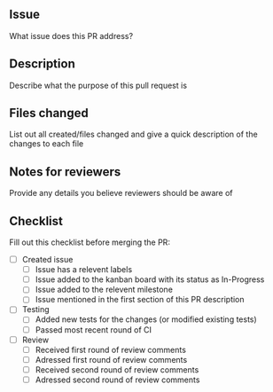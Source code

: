 ## Issue
What issue does this PR address?

## Description
Describe what the purpose of this pull request is

## Files changed
List out all created/files changed and give a quick description of the changes to each file

## Notes for reviewers
Provide any details you believe reviewers should be aware of

## Checklist
Fill out this checklist before merging the PR:
- [ ] Created issue
   - [ ] Issue has a relevent labels
   - [ ] Issue added to the kanban board with its status as In-Progress
   - [ ] Issue added to the relevent milestone
   - [ ] Issue mentioned in the first section of this PR description
- [ ] Testing
   - [ ] Added new tests for the changes (or modified existing tests)
   - [ ] Passed most recent round of CI
- [ ] Review
   - [ ] Received first round of review comments
   - [ ] Adressed first round of review comments
   - [ ] Received second round of review comments
   - [ ] Adressed second round of review comments
